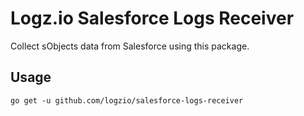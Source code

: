 # Logz.io Salesforce Logs Receiver

Collect sObjects data from Salesforce using this package.

## Usage

```
go get -u github.com/logzio/salesforce-logs-receiver
```
